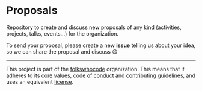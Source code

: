 # Proposals

Repository to create and discuss new proposals of any kind (activities, projects, talks, events...) for the organization.

To send your proposal, please create a new **issue** telling us about your idea, so we can share the proposal and discuss :smile:

----------------------------

This project is part of the [folkswhocode](https://github.com/folkswhocode) organization.
This means that it adheres to its [core values](https://github.com/folkswhocode/base/blob/master/en/VALUES.md), [code of conduct](https://github.com/folkswhocode/base/blob/master/en/CODE_OF_CONDUCT.md) and
[contributing guidelines](https://github.com/folkswhocode/base/blob/master/en/CONTRIBUTING.md), and uses an equivalent [license](https://github.com/folkswhocode/base/blob/master/en/LICENSE).